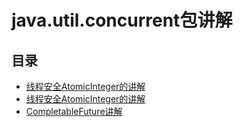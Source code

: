 # java.util.concurrent包讲解

## 目录

* [线程安全AtomicInteger的讲解](/javautilconcurrentbao-jiang-jie/xian-cheng-an-quan-atomicinteger-de-jiang-jie.md) 
* [线程安全AtomicInteger的讲解](/javautilconcurrentbao-jiang-jie/xian-cheng-an-quan-atomicinteger-de-jiang-jie.md) 
* [CompletableFuture讲解](/javautilconcurrentbao-jiang-jie/java8xin-te-xing-zhi-completablefuture.md)

